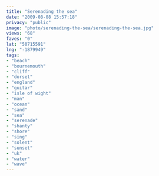 ```yaml
---
title: "Serenading the sea"
date: "2009-08-08 15:57:18"
privacy: "public"
image: "photo/serenading-the-sea/serenading-the-sea.jpg"
views: "68"
faves: "0"
lat: "50715591"
lng: "-1879949"
tags:
- "beach"
- "bournemouth"
- "cliff"
- "dorset"
- "england"
- "guitar"
- "isle of wight"
- "man"
- "ocean"
- "sand"
- "sea"
- "serenade"
- "shanty"
- "shore"
- "sing"
- "solent"
- "sunset"
- "uk"
- "water"
- "wave"
---
```

<a href="/photos/2009/08/09/serenading-the-sea" rel="nofollow"></a>
